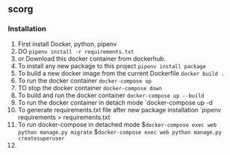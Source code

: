 ## scorg

### Installation

1. First install Docker, python, pipenv
2. DO `pipenv install -r requirements.txt`
3. or Download this docker container from dockerhub.
4. To install any new package to this project
   `pipenv install package`
5. To build a new docker image from the current Dockerfile
   `docker build . `
6. To run the docker container
   `docker-compose up`
7. TO stop the docker container
   `docker-compose down`
7. To build and run the docker container
   `docker-compose up --build`
8. To run the docker container in detach mode
   `docker-compose up -d
9. To generate requirements.txt file after new package installation 
   `pipenv requirements > requirements.txt
10. To run docker-compose in detached mode
   $`docker-compose exec web python manage.py migrate`
   $`docker-compose exec web python manage.py createsuperuser`
11. 
